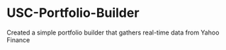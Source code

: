 # USC-Portfolio-Builder
Created a simple portfolio builder that gathers real-time data from Yahoo Finance
